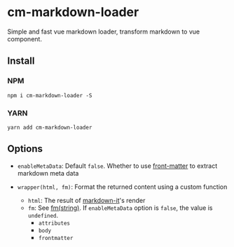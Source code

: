 # cm-markdown-loader

Simple and fast vue markdown loader, transform markdown to vue component.

## Install

### NPM

```shell
npm i cm-markdown-loader -S
```

### YARN

```shell
yarn add cm-markdown-loader
```

## Options

- `enableMetaData`: Default `false`. Whether to use [front-matter](https://github.com/jxson/front-matter) to extract markdown meta data

- `wrapper(html, fm)`: Format the returned content using a custom function
    - `html`: The result of [markdown-it](https://github.com/markdown-it/markdown-it)'s render
    - `fm`: See [fm(string)](https://github.com/jxson/front-matter#fmstring). If `enableMetaData` option is `false`, the value is `undefined`. 
        - `attributes`
        - `body`
        - `frontmatter`

